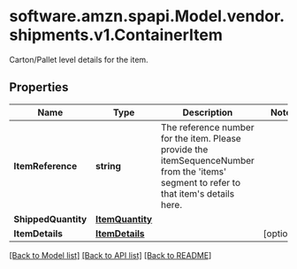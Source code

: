 # software.amzn.spapi.Model.vendor.shipments.v1.ContainerItem
Carton/Pallet level details for the item.

## Properties

Name | Type | Description | Notes
------------ | ------------- | ------------- | -------------
**ItemReference** | **string** | The reference number for the item. Please provide the itemSequenceNumber from the &#39;items&#39; segment to refer to that item&#39;s details here. | 
**ShippedQuantity** | [**ItemQuantity**](ItemQuantity.md) |  | 
**ItemDetails** | [**ItemDetails**](ItemDetails.md) |  | [optional] 

[[Back to Model list]](../README.md#documentation-for-models) [[Back to API list]](../README.md#documentation-for-api-endpoints) [[Back to README]](../README.md)

